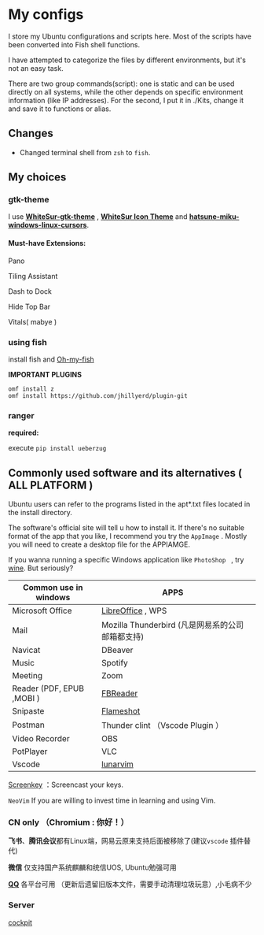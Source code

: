 # My configs

I store my Ubuntu configurations and scripts here. Most of the scripts have been converted into Fish shell functions.

I have attempted to categorize the files by different environments, but it's not an easy task.

There are two group commands(script): one is static and can be used directly on all systems, while the other depends on specific environment information (like IP addresses).
For the second, I put it in ./Kits, change it and save it to functions or alias.

## Changes
* Changed terminal shell from `zsh` to `fish`.

## My choices

### gtk-theme

I use **[WhiteSur-gtk-theme](https://github.com/vinceliuice/WhiteSur-gtk-theme)** , **[WhiteSur Icon Theme](https://github.com/vinceliuice/WhiteSur-gtk-theme?tab=readme-ov-file#whitesur-icon-theme)** and **[hatsune-miku-windows-linux-cursors](https://github.com/supermariofps/hatsune-miku-windows-linux-cursors)**. 

#### Must-have Extensions:

Pano

Tiling Assistant

Dash to Dock

Hide Top Bar

Vitals( mabye )


### using fish

install fish and [Oh-my-fish](https://github.com/oh-my-fish/oh-my-fish)

**IMPORTANT PLUGINS**

~~~fish
omf install z
omf install https://github.com/jhillyerd/plugin-git
~~~

### ranger
**required:**

execute `pip install ueberzug`

## Commonly used software and its alternatives ( ALL PLATFORM )

Ubuntu users can refer to the programs listed in the apt*.txt files located in the install directory.

The software's official site will tell u how to install it.  If there's no suitable format of the app that you like, I recommend you try the `AppImage` . Mostly you will need to create a desktop file for the APPIAMGE.

If you wanna running a specific  Windows application like `PhotoShop ` , try [wine](https://www.winehq.org/). But seriously?

| Common use in windows      | APPS                                               |      |
| -------------------------- | -------------------------------------------------- | ---- |
| Microsoft Office           | [LibreOffice](https://www.libreoffice.org/) , WPS  |      |
| Mail                       | Mozilla Thunderbird   (凡是网易系的公司邮箱都支持) |      |
| Navicat                    | DBeaver                                            |      |
| Music                      | Spotify                                            |      |
| Meeting                    | Zoom                                               |      |
| Reader (PDF, EPUB ,MOBI  ) | [FBReader](https://fbreader.org/en)                |      |
| Snipaste                   | [Flameshot](https://flameshot.org/)                |      |
| Postman                    | Thunder clint （Vscode Plugin ）                   |      |
| Video Recorder             | OBS                                                |      |
| PotPlayer                  | VLC                                                |      |
| Vscode                     | [lunarvim](https://www.lunarvim.org/)              |      |

[Screenkey](https://www.thregr.org/wavexx/software/screenkey/) ：Screencast your keys.

`NeoVim` If you are willing to invest time in learning and using Vim.

### CN only  （Chromium : 你好！）

 **飞书**、**腾讯会议**都有Linux端，网易云原来支持后面被移除了(建议`vscode` 插件替代)

**微信** 仅支持国产系统麒麟和统信UOS, Ubuntu勉强可用

**[QQ](https://im.qq.com/linuxqq/index.shtml)** 各平台可用 （更新后遗留旧版本文件，需要手动清理垃圾玩意）,小毛病不少

### Server
[cockpit](https://cockpit-project.org/)
